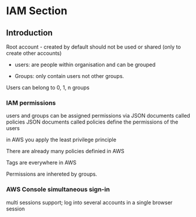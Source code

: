 # IAM Section

## Introduction
Root account - created by default should not be used or shared (only to create other accounts)
- users: are people within organisation and can be grouped

- Groups: only contain users not other groups. 

Users can belong to 0, 1, n groups

### IAM permissions
users and groups can be assigned permissions via JSON documents called policies
    JSON documents called policies define the permissions of the users 

in AWS you apply the least privilege principle

There are already many policies definied in AWS

Tags are everywhere in AWS

Permissions are inhereted by groups.

### AWS Console simultaneous sign-in
multi sessions support; log into several accounts in a single browser session